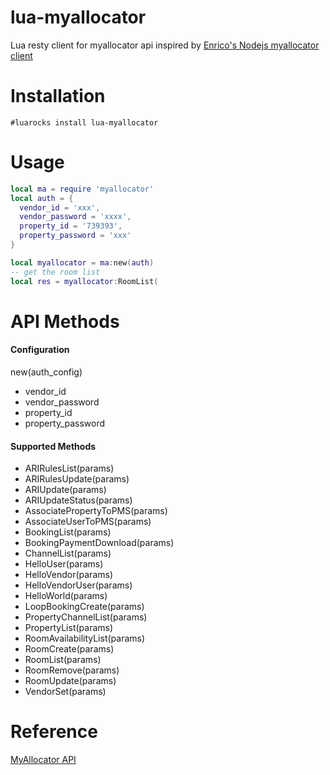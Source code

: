 # lua-myallocator
Lua resty client for myallocator api inspired by [Enrico's Nodejs myallocator client](https://github.com/la-yumba/my-allocator)

# Installation
```
#luarocks install lua-myallocator
```

# Usage
```lua
local ma = require 'myallocator'
local auth = {
  vendor_id = 'xxx',
  vendor_password = 'xxxx',
  property_id = '739393',
  property_password = 'xxx' 
}

local myallocator = ma:new(auth)
-- get the room list
local res = myallocator:RoomList(

```

# API Methods

#### Configuration 

new(auth_config) 
- vendor_id
- vendor_password
- property_id
- property_password


#### Supported Methods
- ARIRulesList(params)
- ARIRulesUpdate(params)
- ARIUpdate(params) 
- ARIUpdateStatus(params)
- AssociatePropertyToPMS(params)
- AssociateUserToPMS(params)
- BookingList(params)
- BookingPaymentDownload(params)
- ChannelList(params)
- HelloUser(params)
- HelloVendor(params)
- HelloVendorUser(params)
- HelloWorld(params)
- LoopBookingCreate(params)
- PropertyChannelList(params)
- PropertyList(params)
- RoomAvailabilityList(params)
- RoomCreate(params)
- RoomList(params)
- RoomRemove(params)
- RoomUpdate(params)
- VendorSet(params)

# Reference
[MyAllocator API](http://myallocator.github.io/apidocs)

